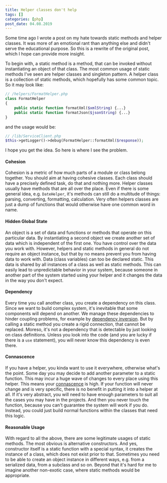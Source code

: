 ```yaml
---
title: Helper classes don't help
tags: []
categories: [php]
post_date: 04.08.2019
---
```


Some time ago I wrote a post on my hate towards static methods and helper classes. It was more of an emotional rant than anything else and didn't serve the educational purpose. So this is a rewrite of the original post, which I hope can provide more insight.

To begin with, a static method is a method, that can be invoked without instantiating an object of that class. The most common usage of static methods I've seen are helper classes and singleton pattern. A helper class is a collection of static methods, which hopefully has some common topic. So it may look like:
```php
// /helpers/FormatHelper.php
class FormatHelper
{
    public static function formatXml($xmlString) {...}
    public static function formatJson($jsonString) {...}
}
```

and the usage would be:

```php
// /lib/ServiceClient.php
$this->getLogger()->debug(FormatHelper::formatXml($response));
```

I hope you get the idea. So here is where I see the problem. <!--more-->

#### Cohesion
Cohesion is a metric of how much parts of a module or class belong together. You should aim at having cohesive classes. Each class should have a precisely defined task, do that and nothing more. Helper classes usually have methods that are all over the place. Even if there is some general idea, e.g. `DateHelper`, it's methods can still do a multitude of things: parsing, converting, formatting, calculation. Very often helpers classes are just a dump of functions that would otherwise have one common word in name.

#### Hidden Global State
An object is a set of data and functions or methods that operate on this particular data. By instantiating a second object we create another set of data which is independent of the first one. You have control over the data you work with. However, helpers and static methods in general do not require an object instance, but that by no means prevent you from having data to work with. Data (class variables) can too be declared static. This data is shared by all instances of a class as well as static methods. This can easily lead to unpredictable behavior in your system, because someone in another part of the system started using your helper and it changes the data in the way you don't expect.

#### Dependency
Every time you call another class, you create a dependency on this class. Since we want to build complex system, it's inevitable that some components will depend on another. We manage these dependencies to hinder coupling problems, for example by [dependency inversion][1]. But by calling a static method you create a rigid connection, that cannot be replaced. Moreso, it's not a dependency that is detectable by just looking on class definitions. Unless you look into the code (and you are lucky if there is a `use` statement), you will never know this dependency is even there.

#### Connascence
If you have a helper, you kinda want to use it everywhere, otherwise what's the point. Some day you may decide to add another parameter to a static function. This may incur a huge wave of changes to every place using this helper. This means your [connascence][2] is high. If your function will never change and is very specific, there is no benefit in putting it into a helper at all. If it's very abstract, you will need to have enough parameters to suit all the cases you may have in the projects. And then you never touch the function, because you can't guarantee the system will work if you do. Instead, you could just build normal functions within the classes that need this logic.

#### Reasonable Usage

With regard to all the above, there are some legitimate usages of static methods. The most obvious is alternative constructors. And yes, constructor itself is a static function with a special syntax, it creates the instance of a class, which does not exist prior to that. Sometimes you need to be able to create an object instance in different ways, e.g. from a serialized data, from a subclass and so on. Beyond that it's hard for me to imagine another non-exotic case, where static methods would be appropriate.


[1]: https://en.wikipedia.org/wiki/Dependency_inversion_principle
[2]: https://en.wikipedia.org/wiki/Connascence